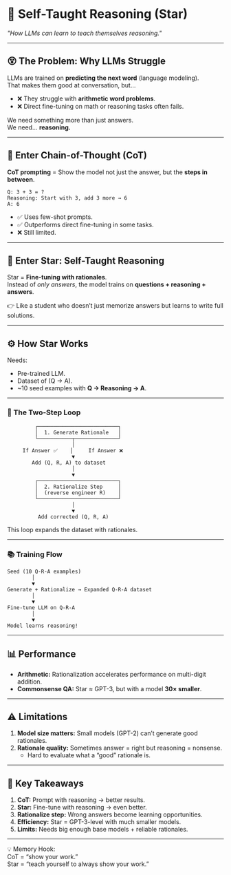 # 🌟 Self-Taught Reasoning (Star)  
*"How LLMs can learn to teach themselves reasoning."*  

---

## 😵 The Problem: Why LLMs Struggle  

LLMs are trained on **predicting the next word** (language modeling).  
That makes them good at conversation, but…  

- ❌ They struggle with **arithmetic word problems**.  
- ❌ Direct fine-tuning on math or reasoning tasks often fails.  

We need something more than just answers.  
We need… **reasoning.**  

---

## 🧩 Enter Chain-of-Thought (CoT)  

**CoT prompting** = Show the model not just the answer, but the **steps in between**.  

```
Q: 3 + 3 = ?  
Reasoning: Start with 3, add 3 more → 6  
A: 6
```  

- ✅ Uses few-shot prompts.  
- ✅ Outperforms direct fine-tuning in some tasks.  
- ❌ Still limited.  

---

## 🌟 Enter Star: Self-Taught Reasoning  

Star = **Fine-tuning with rationales**.  
Instead of *only answers*, the model trains on **questions + reasoning + answers**.  

👉 Like a student who doesn’t just memorize answers but learns to write full solutions.  

---

## ⚙️ How Star Works  

Needs:  
- Pre-trained LLM.  
- Dataset of (Q → A).  
- ~10 seed examples with **Q → Reasoning → A**.  

---

### 🔄 The Two-Step Loop  

```
         ┌──────────────────────────┐
         │  1. Generate Rationale   │
         └───────────┬──────────────┘
                     │
     If Answer ✅    │     If Answer ❌
                     ▼
        Add (Q, R, A) to dataset
                     │
                     ▼
         ┌──────────────────────────┐
         │  2. Rationalize Step     │
         │  (reverse engineer R)    │
         └──────────────────────────┘
                     │
                     ▼
          Add corrected (Q, R, A)
```

This loop expands the dataset with rationales.  

---

### 📚 Training Flow  

```
Seed (10 Q-R-A examples)
        │
        ▼
Generate + Rationalize → Expanded Q-R-A dataset
        │
        ▼
Fine-tune LLM on Q-R-A
        │
        ▼
Model learns reasoning!
```

---

## 📊 Performance  

- **Arithmetic:** Rationalization accelerates performance on multi-digit addition.  
- **Commonsense QA:** Star ≈ GPT-3, but with a model **30× smaller**.  

---

## ⚠️ Limitations  

1. **Model size matters:** Small models (GPT-2) can’t generate good rationales.  
2. **Rationale quality:** Sometimes answer = right but reasoning = nonsense.  
   - Hard to evaluate what a “good” rationale is.  

---

## 📝 Key Takeaways  

1. **CoT:** Prompt with reasoning → better results.  
2. **Star:** Fine-tune with reasoning → even better.  
3. **Rationalize step:** Wrong answers become learning opportunities.  
4. **Efficiency:** Star = GPT-3-level with much smaller models.  
5. **Limits:** Needs big enough base models + reliable rationales.  

---

💡 Memory Hook:  
CoT = “show your work.”  
Star = “teach yourself to always show your work.”  
